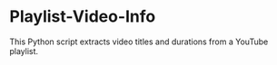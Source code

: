 # Playlist-Video-Info
This Python script extracts video titles and durations from a YouTube playlist.
